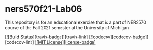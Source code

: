 # ners570f21-Lab06
This repository is for an educational exercise that is a part of NERS570 course of the Fall 2021 semester at the University of Michigan

[![Build Status][travis-badge]][travis-link]
[![codecov][codecov-badge]][codecov-link]
[![MIT License][license-badge]](LICENSE)
